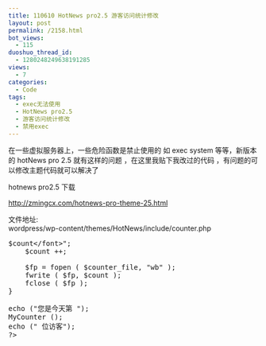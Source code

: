 ```yaml
---
title: 110610 HotNews pro2.5 游客访问统计修改
layout: post
permalink: /2158.html
bot_views:
  - 115
duoshuo_thread_id:
  - 1280248249638191285
views:
  - 7
categories:
  - Code
tags:
  - exec无法使用
  - HotNews pro2.5
  - 游客访问统计修改
  - 禁用exec
---
```

在一些虚拟服务器上，一些危险函数是禁止使用的 如 exec system 等等，新版本的 hotNews pro 2.5 就有这样的问题 ，在这里我贴下我改过的代码 ，有问题的可以修改主题代码就可以解决了

hotnews pro2.5 下载

http://zmingcx.com/hotnews-pro-theme-25.html

文件地址:  
wordpress/wp-content/themes/HotNews/include/counter.php

<pre lang="php"><?php
function MyCounter() {
        date_default_timezone_set('PRC');
	$counter_file = "wp-content/themes/count.txt";
	$count = 0;
	if (file_exists ( $counter_file )) {
		$fp = fopen ( $counter_file, "r" );
		$count = ( int ) fgets ( $fp, 11 );
		fclose ( $fp );
 
	}
	$lasttime = filemtime ( $counter_file );
	if ($lasttime) {
		$lastdate = date ("Y-m-d", $lasttime );
		if ($lastdate != date ("Y-m-d", time () )) {
			$count = 1;
		}
	}
	print "<font color=black>$count&lt;/font>";
	$count ++;
 
	$fp = fopen ( $counter_file, "wb" );
	fwrite ( $fp, $count );
	fclose ( $fp );
}
 
echo ("您是今天第 ");
MyCounter ();
echo (" 位访客");
?>
</pre>